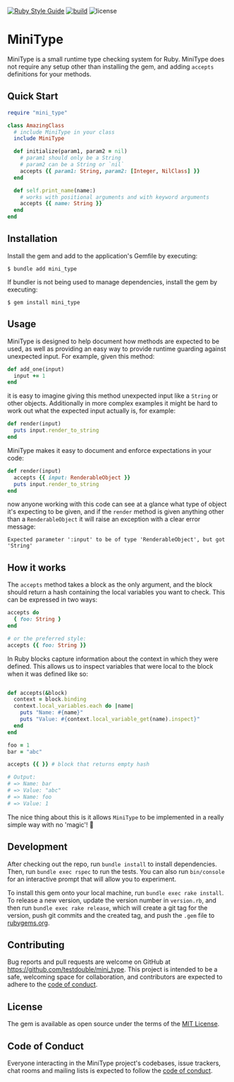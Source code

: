[![Ruby Style Guide](https://img.shields.io/badge/code_style-standard-brightgreen.svg)](https://github.com/testdouble/standard)
[![build](https://github.com/testdouble/mini_type/actions/workflows/main.yml/badge.svg)](https://github.com/testdouble/mini_type/actions/workflows/main.yml)
![license](https://img.shields.io/github/license/testdouble/mini_type)

# MiniType

MiniType is a small runtime type checking system for Ruby. MiniType does not require any setup other than installing the gem, and adding `accepts` definitions for your methods.

## Quick Start

```ruby
require "mini_type"

class AmazingClass
  # include MiniType in your class
  include MiniType

  def initialize(param1, param2 = nil)
    # param1 should only be a String
    # param2 can be a String or `nil`
    accepts {{ param1: String, param2: [Integer, NilClass] }}
  end

  def self.print_name(name:)
    # works with positional arguments and with keyword arguments
    accepts {{ name: String }}
  end
end
```

## Installation

Install the gem and add to the application's Gemfile by executing:

    $ bundle add mini_type

If bundler is not being used to manage dependencies, install the gem by executing:

    $ gem install mini_type

## Usage

MiniType is designed to help document how methods are expected to be used, as well as providing an easy way to provide runtime guarding against unexpected input. For example, given this method:

```ruby
def add_one(input)
  input += 1
end
```

it is easy to imagine giving this method unexpected input like a `String` or other objects. Additionally in more complex examples it might be hard to work out what the expected input actually is, for example:

```ruby
def render(input)
  puts input.render_to_string
end
```

MiniType makes it easy to document and enforce expectations in your code:

```ruby
def render(input)
  accepts {{ input: RenderableObject }}
  puts input.render_to_string
end
```

now anyone working with this code can see at a glance what type of object it's expecting to be given, and if the `render` method is given anything other than a `RenderableObject` it will raise an exception with a clear error message:

```
Expected parameter ':input' to be of type 'RenderableObject', but got 'String'
```

## How it works

The `accepts` method takes a block as the only argument, and the block should return a hash containing the local variables you want to check. This can be expressed in two ways:

```ruby
accepts do
  { foo: String }
end

# or the preferred style:
accepts {{ foo: String }}

```

In Ruby blocks capture information about the context in which they were defined. This allows us to inspect variables that were local to the block when it was defined like so:

```ruby

def accepts(&block)
  context = block.binding
  context.local_variables.each do |name|
    puts "Name: #{name}"
    puts "Value: #{context.local_variable_get(name).inspect}"
  end
end

foo = 1
bar = "abc"

accepts {{ }} # block that returns empty hash

# Output:
# => Name: bar
# => Value: "abc"
# => Name: foo
# => Value: 1
```

The nice thing about this is it allows `MiniType` to be implemented in a really simple way with no 'magic'! 🎉


## Development

After checking out the repo, run `bundle install` to install dependencies. Then, run `bundle exec rspec` to run the tests. You can also run `bin/console` for an interactive prompt that will allow you to experiment.

To install this gem onto your local machine, run `bundle exec rake install`. To release a new version, update the version number in `version.rb`, and then run `bundle exec rake release`, which will create a git tag for the version, push git commits and the created tag, and push the `.gem` file to [rubygems.org](https://rubygems.org).

## Contributing

Bug reports and pull requests are welcome on GitHub at https://github.com/testdouble/mini_type. This project is intended to be a safe, welcoming space for collaboration, and contributors are expected to adhere to the [code of conduct](https://github.com/testdouble/mini_type/blob/main/CODE_OF_CONDUCT.md).

## License

The gem is available as open source under the terms of the [MIT License](https://opensource.org/licenses/MIT).

## Code of Conduct

Everyone interacting in the MiniType project's codebases, issue trackers, chat rooms and mailing lists is expected to follow the [code of conduct](https://github.com/testdouble/mini_type/blob/main/CODE_OF_CONDUCT.md).
